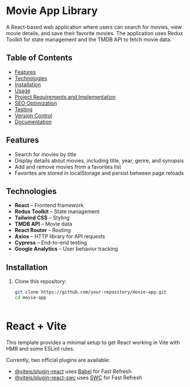# Movie App Library

A React-based web application where users can search for movies, view movie details, and save their favorite movies. The application uses Redux Toolkit for state management and the TMDB API to fetch movie data.

## Table of Contents

- [Features](#features)
- [Technologies](#technologies)
- [Installation](#installation)
- [Usage](#usage)
- [Project Requirements and Implementation](#project-requirements-and-implementation)
- [SEO Optimization](#seo-optimization)
- [Testing](#testing)
- [Version Control](#version-control)
- [Documentation](#documentation)

## Features

- Search for movies by title
- Display details about movies, including title, year, genre, and synopsis
- Add and remove movies from a favorites list
- Favorites are stored in localStorage and persist between page reloads

## Technologies

- **React** – Frontend framework
- **Redux Toolkit** – State management
- **Tailwind CSS** – Styling
- **TMDB API** – Movie data
- **React Router** – Routing
- **Axios** – HTTP library for API requests
- **Cypress** – End-to-end testing
- **Google Analytics** – User behavior tracking

## Installation

1. Clone this repository:
   ```bash
   git clone https://github.com/your-repository/movie-app.git
   cd movie-app



# React + Vite

This template provides a minimal setup to get React working in Vite with HMR and some ESLint rules.

Currently, two official plugins are available:

- [@vitejs/plugin-react](https://github.com/vitejs/vite-plugin-react/blob/main/packages/plugin-react/README.md) uses [Babel](https://babeljs.io/) for Fast Refresh
- [@vitejs/plugin-react-swc](https://github.com/vitejs/vite-plugin-react-swc) uses [SWC](https://swc.rs/) for Fast Refresh
